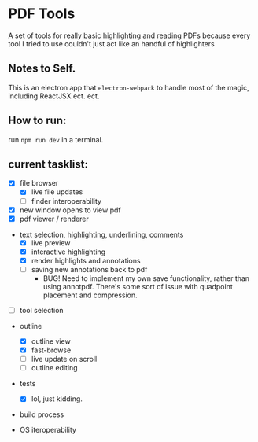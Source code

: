 # PDF Tools

A set of tools for really basic highlighting and reading PDFs because every tool I tried to use couldn't just act like an handful of highlighters

## Notes to Self.

This is an electron app that `electron-webpack` to handle most of the magic, including ReactJSX ect. ect.

## How to run:

run `npm run dev` in a terminal.

## current tasklist:

- [x] file browser
  - [x] live file updates
  - [ ] finder interoperability
- [x] new window opens to view pdf
- [x] pdf viewer / renderer
- text selection, highlighting, underlining, comments
  - [x] live preview
  - [x] interactive highlighting
  - [x] render highlights and annotations
  - [ ] saving new annotations back to pdf
    - BUG! Need to implement my own save functionality, rather than using annotpdf. There's some sort of issue with quadpoint placement and compression.
- [ ] tool selection
- outline

  - [x] outline view
  - [x] fast-browse
  - [ ] live update on scroll
  - [ ] outline editing

- tests

  - [x] lol, just kidding.

- build process
- OS iteroperability
